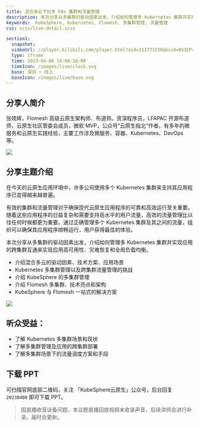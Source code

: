 ```yaml
---
title: 混合多云下的多 K8s 集群和流量管理
description: 本次分享从多集群的驱动因素出发，介绍如何管理多 Kubernetes 集群并实现应用的跨集群互通来实现应用高可用性、灾难恢复和全局负载平衡。
keywords:  KubeSphere, Kubernetes, Flomesh, 多集群管理, 流量管理
css: scss/live-detail.scss

section1:
  snapshot: 
  videoUrl: //player.bilibili.com/player.html?aid=313773230&bvid=BV1EP411d7uX&cid=1133992070&page=1&high_quality=1
  type: iframe
  time: 2023-04-08 14:00-18:00
  timeIcon: /images/live/clock.svg
  base: 深圳 + 线上
  baseIcon: /images/live/base.svg
---
```


## 分享人简介

张晓辉，Flomesh 高级云原生架构师、布道师。资深程序员，LFAPAC 开源布道师，云原生社区管委会成员，微软 MVP，公众号“云原生指北”作者。有多年的微服务和云原生实践经验，主要工作涉及微服务、容器、Kubernetes、DevOps 等。

![](https://pek3b.qingstor.com/kubesphere-community/images/kubesphere-meetup-shenzhen-20230408-zhangxiaohui.JPG)

## 分享主题介绍

在今天的云原生应用环境中，许多公司使用多个 Kubernetes 集群来支持其应用程序已变得越来越普遍。

有效的集群和流量管理对于确保现代云原生应用程序的可靠和高效运行至关重要。随着这些应用程序的日益复杂和需要支持高水平的用户流量，高效的流量管理比以往任何时候都更为重要。通过正确管理多个 Kubernetes 集群及其之间的流量，组织可以确保其应用程序顺畅运行，用户获得最佳的体验。

本次分享从多集群的驱动因素出发，介绍如何管理多 Kubernetes 集群并实现应用的跨集群互通来实现应用高可用性、灾难恢复和全局负载均衡。
- 介绍混合多云的驱动因素、技术方案、应用场景
- Kubernetes 多集群管理以及跨集群流量管理的挑战
- 介绍 KubeSphere 的多集群管理
- 介绍 Flomesh 多集群、技术亮点和架构
- KubeSphere 与 Flomesh 一站式的解决方案

![](https://pek3b.qingstor.com/kubesphere-community/images/kubesphere-meetup-shenzhen-zhangxiaohui.png)

## 听众受益：

- 了解 Kubernetes 多集群场景和现状
- 了解多集群管理及应用的跨集群部署
- 了解多集群场景下的流量调度方案和手段

## 下载 PPT

可扫描官网底部二维码，关注 「KubeSphere云原生」公众号，后台回复 `20230408` 即可下载 PPT。

> 因直播收音设备问题，本议题直播回放视频未收录声音，后续讲师会进行补录。届时会更新。

